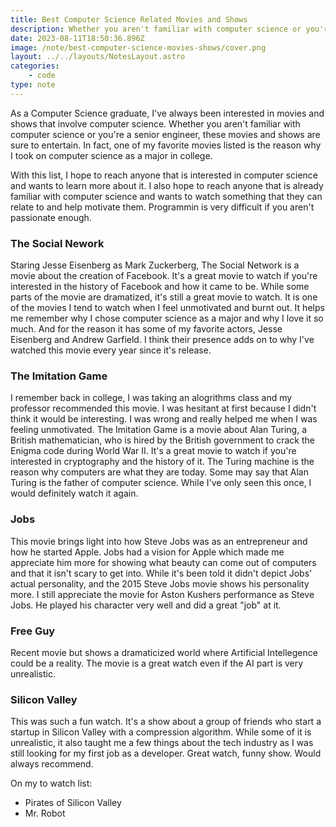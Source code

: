 ```yaml
---
title: Best Computer Science Related Movies and Shows
description: Whether you aren't familiar with computer science or you're a senior engineer, these movies and shows are sure to entertain.
date: 2023-08-11T18:50:36.896Z
image: /note/best-computer-science-movies-shows/cover.png
layout: ../../layouts/NotesLayout.astro
categories:
    - code
type: note
---
```


As a Computer Science graduate, I've always been interested in movies and shows that involve computer science. Whether you aren't familiar with computer science or you're a senior engineer, these movies and shows are sure to entertain. In fact, one of my favorite movies listed is the reason why I took on computer science as a major in college.

With this list, I hope to reach anyone that is interested in computer science and wants to learn more about it. I also hope to reach anyone that is already familiar with computer science and wants to watch something that they can relate to and help motivate them. Programmin is very difficult if you aren't passionate enough.

### The Social Nework

Staring Jesse Eisenberg as Mark Zuckerberg, The Social Network is a movie about the creation of Facebook. It's a great movie to watch if you're interested in the history of Facebook and how it came to be. While some parts of the movie are dramatized, it's still a great movie to watch. It is one of the movies I tend to watch when I feel unmotivated and burnt out. It helps me remember why I chose computer science as a major and why I love it so much. And for the reason it has some of my favorite actors, Jesse Eisenberg and Andrew Garfield. I think their presence adds on to why I've watched this movie every year since it's release.

### The Imitation Game

I remember back in college, I was taking an alogrithms class and my professor recommended this movie. I was hesitant at first because I didn't think it would be interesting. I was wrong and really helped me when I was feeling unmotivated. The Imitation Game is a movie about Alan Turing, a British mathematician, who is hired by the British government to crack the Enigma code during World War II. It's a great movie to watch if you're interested in cryptography and the history of it. The Turing machine is the reason why computers are what they are today. Some may say that Alan Turing is the father of computer science. While I've only seen this once, I would definitely watch it again.

### Jobs

This movie brings light into how Steve Jobs was as an entrepreneur and how he started Apple. Jobs had a vision for Apple which made me appreciate him more for showing what beauty can come out of computers and that it isn't scary to get into. While it's been told it didn't depict Jobs' actual personality, and the 2015 Steve Jobs movie shows his personality more. I still appreciate the movie for Aston Kushers performance as Steve Jobs. He played his character very well and did a great "job" at it.

### Free Guy

Recent movie but shows a dramaticized world where Artificial Intellegence could be a reality. The movie is a great watch even if the AI part is very unrealistic.

### Silicon Valley

This was such a fun watch. It's a show about a group of friends who start a startup in Silicon Valley with a compression algorithm. While some of it is unrealistic, it also taught me a few things about the tech industry as I was still looking for my first job as a developer. Great watch, funny show. Would always recommend.

On my to watch list:

-   Pirates of Silicon Valley
-   Mr. Robot
